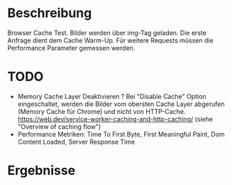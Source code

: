 # Beschreibung
Browser Cache Test. Bilder werden über img-Tag geladen.
Die erste Anfrage dient dem Cache Warm-Up. Für weitere Requests müssen die Performance Parameter gemessen werden. 

# TODO
- Memory Cache Layer Deaktivieren ? Bei "Disable Cache" Option eingeschaltet, werden die Bilder vom obersten Cache Layer abgerufen (Memory Cache für Chrome) und nicht von HTTP-Cache.
  https://web.dev/service-worker-caching-and-http-caching/ (siehe "Overview of caching flow")  
- Performance Metriken: Time To First Byte, First Meaningful Paint, Dom Content Loaded, Server Response Time
# Ergebnisse
